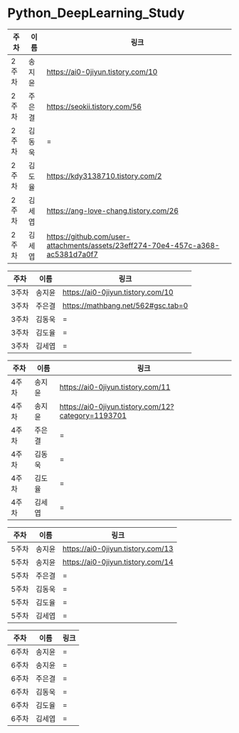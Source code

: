 # Python_DeepLearning_Study
|주차|이름|링크|
|---|---|---|
|2주차|송지윤|https://ai0-0jiyun.tistory.com/10|
|2주차|주은결|https://seokii.tistory.com/56|
|2주차|김동욱|=|
|2주차|김도율|https://kdy3138710.tistory.com/2|
|2주차|김세엽|https://ang-love-chang.tistory.com/26|
|2주차|김세엽|https://github.com/user-attachments/assets/23eff274-70e4-457c-a368-ac5381d7a0f7|


|주차|이름|링크|
|---|---|---|
|3주차|송지윤|https://ai0-0jiyun.tistory.com/10|
|3주차|주은결|https://mathbang.net/562#gsc.tab=0|
|3주차|김동욱|=|
|3주차|김도율|=|
|3주차|김세엽|=|


|주차|이름|링크|
|---|---|---|
|4주차|송지윤|https://ai0-0jiyun.tistory.com/11|
|4주차|송지윤|https://ai0-0jiyun.tistory.com/12?category=1193701|
|4주차|주은결|=|
|4주차|김동욱|=|
|4주차|김도율|=|
|4주차|김세엽|=|


|주차|이름|링크|
|---|---|---|
|5주차|송지윤|https://ai0-0jiyun.tistory.com/13|
|5주차|송지윤|https://ai0-0jiyun.tistory.com/14|
|5주차|주은결|=|
|5주차|김동욱|=|
|5주차|김도율|=|
|5주차|김세엽|=|


|주차|이름|링크|
|---|---|---|
|6주차|송지윤|=|
|6주차|송지윤|=|
|6주차|주은결|=|
|6주차|김동욱|=|
|6주차|김도율|=|
|6주차|김세엽|=|
